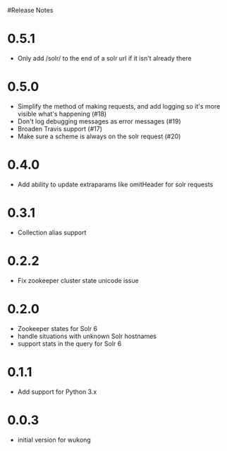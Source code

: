 
#Release Notes

0.5.1
==========
- Only add /solr/ to the end of a solr url if it isn't already there

0.5.0
==========
- Simplify the method of making requests, and add logging so it's more visible what's happening (#18)
- Don't log debugging messages as error messages (#19)
- Broaden Travis support (#17)
- Make sure a scheme is always on the solr request (#20)

0.4.0
==========
- Add ability to update extraparams like omitHeader for solr requests

0.3.1
==========
- Collection alias support

0.2.2
==========
- Fix zookeeper cluster state unicode issue

0.2.0
==========
- Zookeeper states for Solr 6
- handle situations with unknown Solr hostnames
- support stats in the query for Solr 6

0.1.1
==========
- Add support for Python 3.x

0.0.3
==========
- initial version for wukong

